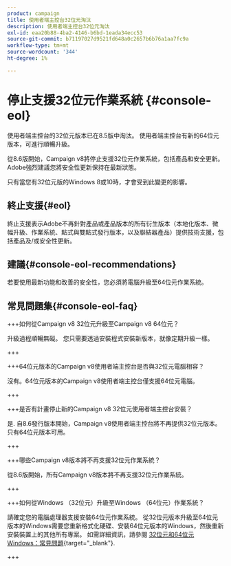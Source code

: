 ```yaml
---
product: campaign
title: 使用者端主控台32位元淘汰
description: 使用者端主控台32位元淘汰
exl-id: eaa20b88-4ba2-4146-b6bd-1eada34ecc53
source-git-commit: b71197027d9521fd648a0c2657b6b76a1aa7fc9a
workflow-type: tm+mt
source-wordcount: '344'
ht-degree: 1%

---
```


# 停止支援32位元作業系統 {#console-eol}

使用者端主控台的32位元版本已在8.5版中淘汰。 使用者端主控台有新的64位元版本，可進行順暢升級。

從8.6版開始，Campaign v8將停止支援32位元作業系統，包括產品和安全更新。 Adobe強烈建議您將安全性更新保持在最新狀態。

只有當您有32位元版的Windows 8或10時，才會受到此變更的影響。

## 終止支援{#eol}

終止支援表示Adobe不再針對產品或產品版本的所有衍生版本（本地化版本、微幅升級、作業系統、點式與雙點式發行版本，以及聯結器產品）提供技術支援，包括產品及/或安全性更新。

## 建議{#console-eol-recommendations}

若要使用最新功能和改善的安全性，您必須將電腦升級至64位元作業系統。

## 常見問題集{#console-eol-faq}

+++如何從Campaign v8 32位元升級至Campaign v8 64位元？

升級過程順暢無礙。 您只需要透過安裝程式安裝新版本，就像定期升級一樣。

+++

+++64位元版本的Campaign v8使用者端主控台是否與32位元電腦相容？

沒有。64位元版本的Campaign v8使用者端主控台僅支援64位元電腦。

+++

+++是否有計畫停止新的Campaign v8 32位元使用者端主控台安裝？

是. 自8.6發行版本開始，Campaign v8使用者端主控台將不再提供32位元版本。 只有64位元版本可用。

+++

+++哪些Campaign v8版本將不再支援32位元作業系統？

從8.6版開始，所有Campaign v8版本將不再支援32位元作業系統。

+++

+++如何從Windows （32位元）升級至Windows （64位元）作業系統？

請確定您的電腦處理器支援安裝64位元作業系統。 從32位元版本升級至64位元版本的Windows需要您重新格式化硬碟、安裝64位元版本的Windows，然後重新安裝裝置上的其他所有專案。 如需詳細資訊，請參閱 [32位元和64位元Windows：常見問題](https://support.microsoft.com/en-us/windows/32-bit-and-64-bit-windows-frequently-asked-questions-c6ca9541-8dce-4d48-0415-94a3faa2e13d){target="_blank"}.

+++

<!--
+++ How do I check if I am on a 32-bit computer or 64-bit?

**WINDOWS 10 AND WINDOWS 8.1**

1. Click the **Start** button, then select **Settings** > **System** > **About**.
1. Under **Device specifications**, see **System type**.

**WINDOWS 7**
1. Select the **Start** button, right-click **Computer** and select **Properties**.
1. Under **System**, see the system type.

For more information, see [32-bit and 64-bit Windows: Frequently asked questions](https://support.microsoft.com/en-us/windows/32-bit-and-64-bit-windows-frequently-asked-questions-c6ca9541-8dce-4d48-0415-94a3faa2e13d){target="_blank"}.

+++
-->
